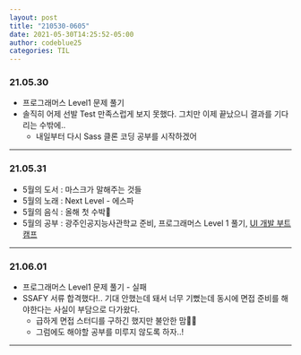 ```yaml
---
layout: post
title: "210530-0605"
date: 2021-05-30T14:25:52-05:00
author: codeblue25
categories: TIL
---
```


<h3>21.05.30</h3>

- 프로그래머스 Level1 문제 풀기
- 솔직히 어제 선발 Test 만족스럽게 보지 못했다. 그치만 이제 끝났으니 결과를 기다리는 수밖에..
  - 내일부터 다시 Sass 클론 코딩 공부를 시작하겠어

---

<h3>21.05.31</h3>

- 5월의 도서 : 마스크가 말해주는 것들
- 5월의 노래 : Next Level - 에스파
- 5월의 음식 : 올해 첫 수박🍉
- 5월의 공부 : 광주인공지능사관학교 준비, 프로그래머스 Level 1 풀기, [UI 개발 부트캠프](https://edu.goorm.io/lecture/25681/%EA%B9%80%EB%B2%84%EA%B7%B8%EC%9D%98-ui-%EA%B0%9C%EB%B0%9C-%EB%B6%80%ED%8A%B8%EC%BA%A0%ED%94%84-%EA%B2%BD%EB%A0%A5%EA%B0%99%EC%9D%80-%EC%8B%A0%EC%9E%85%EC%9C%BC%EB%A1%9C-%EB%A0%88%EB%B2%A8%EC%97%85)

---

<h3>21.06.01</h3>

- 프로그래머스 Level1 문제 풀기 - 실패
- SSAFY 서류 합격했다!.. 기대 안했는데 돼서 너무 기뻤는데 동시에 면접 준비를 해야한다는 사실이 부담으로 다가왔다.
  - 급하게 면접 스터디를 구하긴 했지만 불안한 맘🤸‍♂️
  - 그럼에도 해야할 공부를 미루지 않도록 하자..!

---
